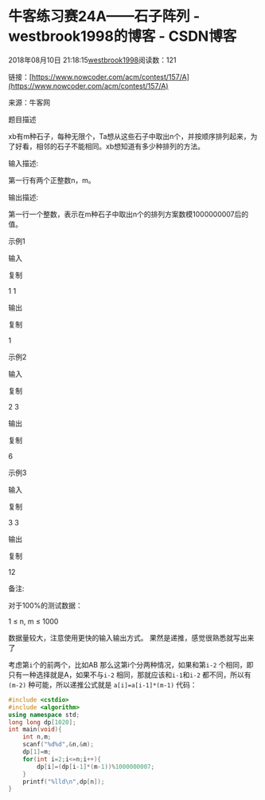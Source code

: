 # 牛客练习赛24A——石子阵列 - westbrook1998的博客 - CSDN博客





2018年08月10日 21:18:15[westbrook1998](https://me.csdn.net/westbrook1998)阅读数：121








> 
链接：[https://www.nowcoder.com/acm/contest/157/A](https://www.nowcoder.com/acm/contest/157/A)

  来源：牛客网 

  题目描述  

  xb有m种石子，每种无限个，Ta想从这些石子中取出n个，并按顺序排列起来，为了好看，相邻的石子不能相同。xb想知道有多少种排列的方法。 

  输入描述: 

  第一行有两个正整数n，m。 

  输出描述: 

  第一行一个整数，表示在m种石子中取出n个的排列方案数模1000000007后的值。 

  示例1 

  输入 

  复制 

  1 1 

  输出 

  复制 

  1 

  示例2 

  输入 

  复制 

  2 3 

  输出 

  复制 

  6 

  示例3 

  输入 

  复制 

  3 3 

  输出 

  复制 

  12 

  备注: 

  对于100%的测试数据： 

  1 ≤ n, m ≤ 1000 

  数据量较大，注意使用更快的输入输出方式。
果然是递推，感觉很熟悉就写出来了 

考虑第`i`个的前两个，比如AB 那么这第i个分两种情况，如果和第`i-2` 个相同，即只有一种选择就是A，如果不与`i-2` 相同，那就应该和`i-1`和`i-2` 都不同，所以有`(m-2)` 种可能，所以递推公式就是 
`a[i]=a[i-1]*(m-1)`
代码：

```cpp
#include <cstdio>
#include <algorithm>
using namespace std;
long long dp[1020];
int main(void){
    int n,m;
    scanf("%d%d",&n,&m);
    dp[1]=m;
    for(int i=2;i<=n;i++){
        dp[i]=(dp[i-1]*(m-1))%1000000007;
    }
    printf("%lld\n",dp[n]);
}
```






